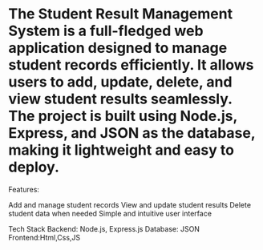 # The Student Result Management System is a full-fledged web application designed to manage student records efficiently. It allows users to add, update, delete, and view student results seamlessly. The project is built using Node.js, Express, and JSON as the database, making it lightweight and easy to deploy.

Features:

Add and manage student records
View and update student results
Delete student data when needed
Simple and intuitive user interface

Tech Stack
Backend: Node.js, Express.js
Database: JSON
Frontend:Html,Css,JS